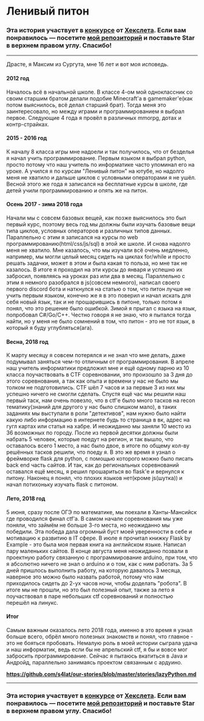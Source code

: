 # Ленивый питон

### Эта история участвует в [конкурсе](http://mystory.hexlet.io/) от [Хекслета](https://ru.hexlet.io/). Если вам понравилось — посетите [мой репозиторий](https://github.com/s4lat/our-stories) и поставьте Star в верхнем правом углу. Спасибо!

---
Драсте, я Максим из Сургута, мне 16 лет и вот моя исповедь.

#### 2012 год
Началось всё в начальной школе. В классе 4-ом мой одноклассник со своим старшим братом делали подобие Minecraft'а в gamemaker'е(как потом выяснилось, всё делал старший брат). Тогда меня это заинтересовало, но между играми и программированием я выбрал первое. Следующие 4 года я провёл в различных mmorpg, дотах и контр-страйках.

#### 2015 - 2016 год
К началу 8 класса игры мне надоели и так получилось, что от безделья я начал учить программирование. Первым языком я выбрал python, просто потому что наш учитель по информатике часто упоминал его на уроке. А учился я по курсам "Ленивый питон" на ютубе, но надолго меня не хватило и дальше циклов с условными операторами я не ушёл. Весной этого же года я записался на бесплатные курсы в школе, где детей учили программированию и опять же на питон.

#### Осень 2017 - зима 2018 года
Начали мы с совсем базовых вещей, как позже выяснилось это был первый курс, поэтому весь год мы должны были изучать базовые вещи типа циклов, условных операторов и различных типов данных.  Параллельно с этим я записался на курсы по web программированию(html/css/js/sql) в этой же школе. И снова надолго меня не хватило. Мне казалось, что мы изучали всё очень медленно, например, мы могли целый месяц сидеть на циклах for/while и просто решать задачки, может в этом и была какая то польза, но мне так не казалось. В итоге я проходил на эти курсы до января и успешно их забросил, появляясь на уроках раз или два в месяц. Параллельно с этим я немного разобрался в js(совсем немного), написал своего первого discord бота и наткнулся на статью о том, что питон лучше не учить первым языком, конечно же я в это поверил и начал искать для себя новый язык, так и не прошарившись в питоне, только потом я понял, что это решение было ошибкой. Зимой я прыгал с языка на язык, попробовал C#/Go/C++. Честно говоря я не знаю, что я пытался тогда найти, но у меня не было сомнений в том, что питон - это не тот язык, в который я буду углубляться(ага).

#### Весна, 2018 год
К марту месяцу я совсем потерялся и не знал что мне делать, даже подумывал заняться чем-то отличным от программирования.
В апреле наш учитель информатики предложил мне и ещё одному парню из 10 класса поучаствовать в CTF соревновании, это произошло за 3 дня до этого соревнования, а так как опыта и времени у нас не было мы толком не подготовились. CTF шёл 7 часов и за первые 3 из них мы успешно ничего не смогли сделать. Спустя ещё час мы решили наш первый таск, нам очень повезло, что в ctf'е было много тасков на recon тематику(знаний для другого у нас было слишком мало), в таких заданиях мы выступали в роли "детективов", нам нужно было найти какую либо информацию в интернете будь то страница в вк, адрес на гугл картах или статья на хабре. И неожиданно мы заняли 10 место из 36 возможных по городу. После из первой десятки должны были набрать 5 человек, которые поедут на регион, и так вышло, что оставалось всего 1 место, а нас было двое, в итоге по общему кол-ву решённых тасков решили, что поеду я. В это же время я узнал о фреймворке flask для python, с помощью которого можно было писать back end часть сайтов. И так, как до региональных соревнований оставался ещё месяц, я решил прошариться во flask'е и вернулся к питону. Наконец я понял, что плохих языков нет(кроме js(шутка)) и начал потихоньку изучать flask с питоном.

#### Лето, 2018 год
5 июня, сразу после ОГЭ по математике, мы поехали в Ханты-Мансийск где проводился финал ctf'а. В самом начале соревнования мы уже поняли, что займём не больше 3-го места, но неожиданно мы победили. Эта победа дала огромный буст моей уверенности в себе и мотивацию к развитию в IT сфере. В июле я прочитал книжку Flask by Example - это была моя первая книга на английском языке. Написал пару маленьких сайтов. В конце августа меня неожиданно позвали в проектную работу связанную с программирование arduino, при том, что я абсолютно ничего не знал о arduino и о том, как с ним работать. За 5 дней пришлось выполнить работу, на которую давалось 3 месяца, наверное это можно было назвать работой, потому что нам приходилось сидеть до 2-ух часов ночи, чтобы доделать "робота". В итоге мы не прошли, но это был полезный опыт, также за лето я поучаствовал в паре небольших ctf соревнований и полностью перешёл на линукс.

#### Итог

Самым важным оказалось лето 2018 года, именно в это время я узнал больше всего, обрёл много полезных знакомств и понял,
что главное - это не бояться пробовать. Немалую роль в моей истории сыграла удача и наш информатик, ведь если бы не апрельский ctf, я бы и вовсе мог забросить программирование.
Сейчас я пытаюсь вкатиться в Java и Андройд, параллельно занимаясь проектом связанным с ардуино.

**https://github.com/s4lat/our-stories/blob/master/stories/lazyPython.md**

---

### Эта история участвует в [конкурсе](http://mystory.hexlet.io/) от [Хекслета](https://ru.hexlet.io/). Если вам понравилось — посетите [мой репозиторий](https://github.com/s4lat/our-stories) и поставьте Star в верхнем правом углу. Спасибо!
